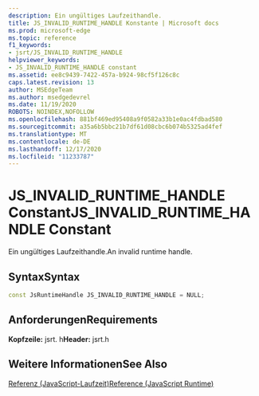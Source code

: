 ```yaml
---
description: Ein ungültiges Laufzeithandle.
title: JS_INVALID_RUNTIME_HANDLE Konstante | Microsoft docs
ms.prod: microsoft-edge
ms.topic: reference
f1_keywords:
- jsrt/JS_INVALID_RUNTIME_HANDLE
helpviewer_keywords:
- JS_INVALID_RUNTIME_HANDLE constant
ms.assetid: ee8c9439-7422-457a-b924-98cf5f126c8c
caps.latest.revision: 13
author: MSEdgeTeam
ms.author: msedgedevrel
ms.date: 11/19/2020
ROBOTS: NOINDEX,NOFOLLOW
ms.openlocfilehash: 881bf469ed95408a9f0582a33b1e0ac4fdbad580
ms.sourcegitcommit: a35a6b5bbc21b7df61d08cbc6b074b5325ad4fef
ms.translationtype: MT
ms.contentlocale: de-DE
ms.lasthandoff: 12/17/2020
ms.locfileid: "11233787"
---
```

# <span data-ttu-id="24bc9-103">JS_INVALID_RUNTIME_HANDLE Constant</span><span class="sxs-lookup"><span data-stu-id="24bc9-103">JS_INVALID_RUNTIME_HANDLE Constant</span></span>

<span data-ttu-id="24bc9-104">Ein ungültiges Laufzeithandle.</span><span class="sxs-lookup"><span data-stu-id="24bc9-104">An invalid runtime handle.</span></span>  
  
## <span data-ttu-id="24bc9-105">Syntax</span><span class="sxs-lookup"><span data-stu-id="24bc9-105">Syntax</span></span>  
  
```cpp
const JsRuntimeHandle JS_INVALID_RUNTIME_HANDLE = NULL;  
```  
  
## <span data-ttu-id="24bc9-106">Anforderungen</span><span class="sxs-lookup"><span data-stu-id="24bc9-106">Requirements</span></span>  
 <span data-ttu-id="24bc9-107">**Kopfzeile:** jsrt. h</span><span class="sxs-lookup"><span data-stu-id="24bc9-107">**Header:** jsrt.h</span></span>  
  
## <span data-ttu-id="24bc9-108">Weitere Informationen</span><span class="sxs-lookup"><span data-stu-id="24bc9-108">See Also</span></span>  
 [<span data-ttu-id="24bc9-109">Referenz (JavaScript-Laufzeit)</span><span class="sxs-lookup"><span data-stu-id="24bc9-109">Reference (JavaScript Runtime)</span></span>](../chakra-hosting/reference-javascript-runtime.md)
